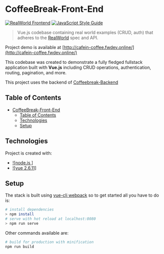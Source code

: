 # CoffeeBreak-Front-End

[![RealWorld Frontend](https://img.shields.io/badge/realworld-frontend-%23783578.svg)](http://realworld.io)
[![JavaScript Style Guide](https://img.shields.io/badge/code_style-standard-brightgreen.svg)](https://standardjs.com)

> Vue.js codebase containing real world examples (CRUD, auth) that adheres to the [RealWorld](https://github.com/gothinkster/realworld) spec and API.

Project demo is available at [http://cafein-coffee.fwdev.online/](http://cafein-coffee.fwdev.online/)

This codebase was created to demonstrate a fully fledged fullstack application built with **Vue.js** including CRUD operations, authentication, routing, pagination, and more. 

This project uses the backend of [Coffeebreak-Backend](https://github.com/Ervin-Nurhediyanto/CoffeeBreak-Intermediate-Back-End)

## Table of Contents

- [CoffeeBreak-Front-End](#coffeebreak-front-end)
  - [Table of Contents](#table-of-contents)
  - [Technologies](#technologies)
  - [Setup](#setup)
	
## Technologies
Project is created with:
* [![node.js ]]()
* [![vue 2.6.11]]()
	
## Setup

The stack is built using [vue-cli webpack](https://github.com/vuejs-templates/webpack) so to get started all you have to do is:

``` bash
# install dependencies
> npm install
# serve with hot reload at localhost:8080
> npm run serve
```

Other commands available are:

``` bash
# build for production with minification
npm run build
```